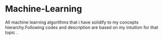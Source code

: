 # Machine-Learning
All machine learning algorithms that i have solidify to my concepts hierarchy.Following codes and description are based on my intuition for that topic .

